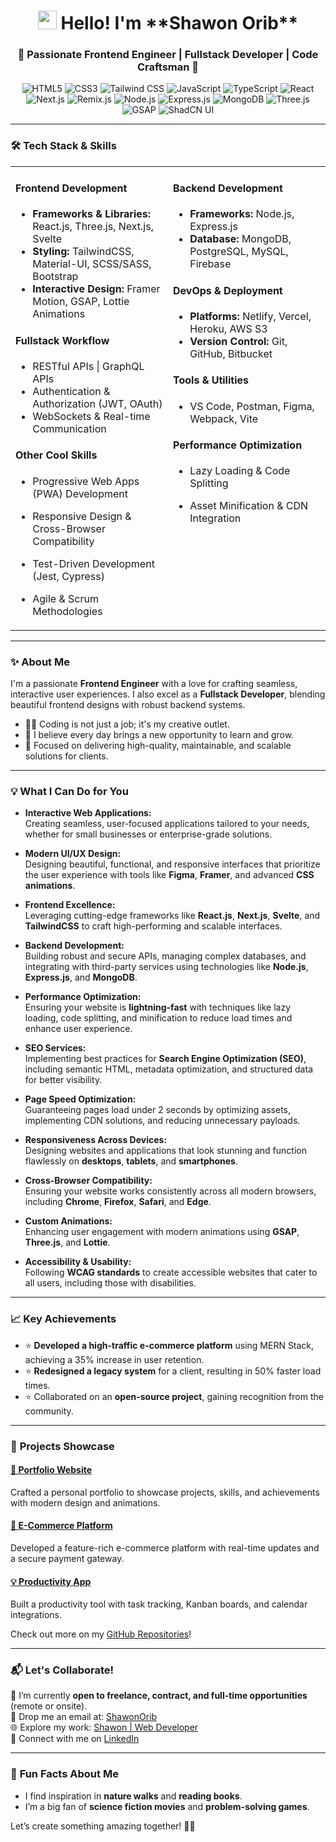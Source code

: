<h1 align="center">
  <img src="https://emojis.slackmojis.com/emojis/images/1643514595/23132/laptop_parrot.gif?1643514595" width="30"/> 
  Hello! I'm **Shawon Orib**
</h1>

<h3 align="center">🚀 Passionate Frontend Engineer | Fullstack Developer | Code Craftsman 🚀</h3>

<p align="center">
  <img src="https://img.shields.io/badge/HTML5-E34F26?style=flat-square&logo=html5&logoColor=white" alt="HTML5"/>
  <img src="https://img.shields.io/badge/CSS3-1572B6?style=flat-square&logo=css3&logoColor=white" alt="CSS3"/>
  <img src="https://img.shields.io/badge/Tailwind_CSS-38B2AC?style=flat-square&logo=tailwind-css&logoColor=white" alt="Tailwind CSS"/>
  <img src="https://img.shields.io/badge/JavaScript-F7DF1E?style=flat-square&logo=javascript&logoColor=black" alt="JavaScript"/>
  <img src="https://img.shields.io/badge/TypeScript-007ACC?style=flat-square&logo=typescript&logoColor=white" alt="TypeScript"/>
  <img src="https://img.shields.io/badge/React-61DAFB?style=flat-square&logo=react&logoColor=black" alt="React"/>
  <img src="https://img.shields.io/badge/Next.js-000000?style=flat-square&logo=nextdotjs&logoColor=white" alt="Next.js"/>
  <img src="https://img.shields.io/badge/Remix-121212?style=flat-square&logo=remix&logoColor=white" alt="Remix.js"/>
  <img src="https://img.shields.io/badge/Node.js-339933?style=flat-square&logo=nodedotjs&logoColor=white" alt="Node.js"/>
  <img src="https://img.shields.io/badge/Express.js-404D59?style=flat-square&logo=express&logoColor=white" alt="Express.js"/>
  <img src="https://img.shields.io/badge/MongoDB-47A248?style=flat-square&logo=mongodb&logoColor=white" alt="MongoDB"/>
  <img src="https://img.shields.io/badge/Three.js-000000?style=flat-square&logo=three.js&logoColor=white" alt="Three.js"/>
  <img src="https://img.shields.io/badge/GSAP-88CE02?style=flat-square&logo=greensock&logoColor=white" alt="GSAP"/>
  <img src="https://img.shields.io/badge/ShadCN_UI-1A202C?style=flat-square&logo=shadcnui&logoColor=white" alt="ShadCN UI"/>
</p>


---

### 🛠️ **Tech Stack & Skills**

<div align="center">

<table>
  <tr>
    <td valign="top" width="50%">
      
#### **Frontend Development**
- **Frameworks & Libraries:** React.js, Three.js, Next.js, Svelte  
- **Styling:** TailwindCSS, Material-UI, SCSS/SASS, Bootstrap  
- **Interactive Design:** Framer Motion, GSAP, Lottie Animations  
      
#### **Fullstack Workflow**
- RESTful APIs | GraphQL APIs  
- Authentication & Authorization (JWT, OAuth)  
- WebSockets & Real-time Communication  

#### **Other Cool Skills**
- Progressive Web Apps (PWA) Development  
- Responsive Design & Cross-Browser Compatibility  
- Test-Driven Development (Jest, Cypress)  
- Agile & Scrum Methodologies  

    </td>
    <td valign="top" width="50%">
      
#### **Backend Development**
- **Frameworks:** Node.js, Express.js  
- **Database:** MongoDB, PostgreSQL, MySQL, Firebase  

#### **DevOps & Deployment**
- **Platforms:** Netlify, Vercel, Heroku, AWS S3  
- **Version Control:** Git, GitHub, Bitbucket  

#### **Tools & Utilities**
- VS Code, Postman, Figma, Webpack, Vite  

#### **Performance Optimization**
- Lazy Loading & Code Splitting  
- Asset Minification & CDN Integration  

    </td>
  </tr>
</table>

</div>

---


### ✨ **About Me**

I'm a passionate **Frontend Engineer** with a love for crafting seamless, interactive user experiences. I also excel as a **Fullstack Developer**, blending beautiful frontend designs with robust backend systems.

- 🧑‍💻 Coding is not just a job; it's my creative outlet.  
- 🌱 I believe every day brings a new opportunity to learn and grow.  
- 🎯 Focused on delivering high-quality, maintainable, and scalable solutions for clients.  

---

### 💡 **What I Can Do for You**

- **Interactive Web Applications:**  
  Creating seamless, user-focused applications tailored to your needs, whether for small businesses or enterprise-grade solutions.  

- **Modern UI/UX Design:**  
  Designing beautiful, functional, and responsive interfaces that prioritize the user experience with tools like **Figma**, **Framer**, and advanced **CSS animations**.  

- **Frontend Excellence:**  
  Leveraging cutting-edge frameworks like **React.js**, **Next.js**, **Svelte**, and **TailwindCSS** to craft high-performing and scalable interfaces.  

- **Backend Development:**  
  Building robust and secure APIs, managing complex databases, and integrating with third-party services using technologies like **Node.js**, **Express.js**, and **MongoDB**.  

- **Performance Optimization:**  
  Ensuring your website is **lightning-fast** with techniques like lazy loading, code splitting, and minification to reduce load times and enhance user experience.  

- **SEO Services:**  
  Implementing best practices for **Search Engine Optimization (SEO)**, including semantic HTML, metadata optimization, and structured data for better visibility.  

- **Page Speed Optimization:**  
  Guaranteeing pages load under 2 seconds by optimizing assets, implementing CDN solutions, and reducing unnecessary payloads.  

- **Responsiveness Across Devices:**  
  Designing websites and applications that look stunning and function flawlessly on **desktops**, **tablets**, and **smartphones**.  

- **Cross-Browser Compatibility:**  
  Ensuring your website works consistently across all modern browsers, including **Chrome**, **Firefox**, **Safari**, and **Edge**.  

- **Custom Animations:**  
  Enhancing user engagement with modern animations using **GSAP**, **Three.js**, and **Lottie**.  

- **Accessibility & Usability:**  
  Following **WCAG standards** to create accessible websites that cater to all users, including those with disabilities.  


---

### 📈 **Key Achievements**

- ⭐ **Developed a high-traffic e-commerce platform** using MERN Stack, achieving a 35% increase in user retention.  
- ⭐ **Redesigned a legacy system** for a client, resulting in 50% faster load times.  
- ⭐ Collaborated on an **open-source project**, gaining recognition from the community.  

---

### 🌟 **Projects Showcase**

#### [🔗 Portfolio Website](https://shawon-taupe.vercel.app/)  
Crafted a personal portfolio to showcase projects, skills, and achievements with modern design and animations.

#### [🛒 E-Commerce Platform](https://github.com/username/ecommerce-project)  
Developed a feature-rich e-commerce platform with real-time updates and a secure payment gateway.

#### [💡 Productivity App](https://github.com/username/productivity-app)  
Built a productivity tool with task tracking, Kanban boards, and calendar integrations.  

Check out more on my [GitHub Repositories](https://github.com/shawonorib)!  

---

### 📬 **Let's Collaborate!**

💌 I’m currently **open to freelance, contract, and full-time opportunities** (remote or onsite).  
📩 Drop me an email at: [ShawonOrib](mailto:shawonorib@gmail.com)  
🌐 Explore my work: [Shawon | Web Developer](https://shawon-taupe.vercel.app/)  
💼 Connect with me on [LinkedIn](https://www.linkedin.com/in/shawon-orib/)  

---

### 🎨 **Fun Facts About Me**

- I find inspiration in **nature walks** and **reading books**.  
- I’m a big fan of **science fiction movies** and **problem-solving games**.  

Let’s create something amazing together! 🚀✨
